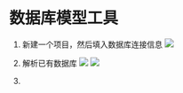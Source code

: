 # 数据库模型工具
1. 新建一个项目，然后填入数据库连接信息
![](https://cdn.jsdelivr.net/gh/easterfan/picgo/blingbling/2020/20200710113149.png)

2. 解析已有数据库
![](https://cdn.jsdelivr.net/gh/easterfan/picgo/blingbling/2020/20200710113728.png)
![](https://cdn.jsdelivr.net/gh/easterfan/picgo/blingbling/2020/20200710113929.png)

3. 
